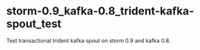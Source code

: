 storm-0.9_kafka-0.8_trident-kafka-spout_test
============================================

Test transactional trident kafka spout on storm 0.9 and kafka 0.8.
